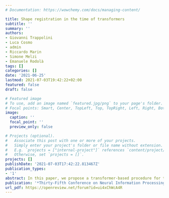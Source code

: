 ```yaml
---
# Documentation: https://wowchemy.com/docs/managing-content/

title: Shape registration in the time of transformers
subtitle: ''
summary: ''
authors:
- Giovanni Trappolini
- Luca Cosmo
- admin
- Riccardo Marin
- Simone Melzi
- Emanuele Rodolà
tags: []
categories: []
date: '2021-06-25'
lastmod: 2021-07-03T19:42:22+02:00
featured: false
draft: false

# Featured image
# To use, add an image named `featured.jpg/png` to your page's folder.
# Focal points: Smart, Center, TopLeft, Top, TopRight, Left, Right, BottomLeft, Bottom, BottomRight.
image:
  caption: ''
  focal_point: ''
  preview_only: false

# Projects (optional).
#   Associate this post with one or more of your projects.
#   Simply enter your project's folder or file name without extension.
#   E.g. `projects = ["internal-project"]` references `content/project/deep-learning/index.md`.
#   Otherwise, set `projects = []`.
projects: []
publishDate: '2021-07-03T17:42:22.813467Z'
publication_types:
- '1'
abstract: In this paper, we propose a transformer-based procedure for the efficient registration of non-rigid 3D point clouds. The proposed approach is data-driven and adopts for the first time the transformer architecture in the registration task. Our method is general and applies to different settings. Given a fixed template with some desired properties (e.g. skinning weights or other animation cues), we can register raw acquired data to it, thereby transferring all the template properties to the input geometry. Alternatively, given a pair of shapes, our method can register the first onto the second (or vice-versa), obtaining a high-quality dense correspondence between the two. In both contexts, the quality of our results enables us to target real applications such as texture transfer and shape interpolation. Furthermore, we also show that including an estimation of the underlying density of the surface eases the learning process. By exploiting the potential of this architecture, we can train our model requiring only a sparse set of ground truth correspondences (10∼20% of the total points). The proposed model and the analysis that we perform pave the way for future exploration of transformer-based architectures for registration and matching applications. Qualitative and quantitative evaluations demonstrate that our pipeline outperforms state-of-the-art methods for deformable and unordered 3D data registration on different datasets and scenarios.
publication: '*Thirty-Fifth Conference on Neural Information Processing Systems (NIPS2021)*'
url_pdf: https://openreview.net/forum?id=ui4xChWcA4R
---
```

